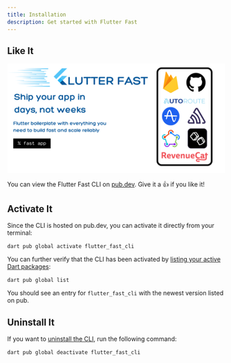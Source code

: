 ```yaml
---
title: Installation
description: Get started with Flutter Fast
---
```

## Like It
![Flutter Fast product](./ff-product.png)

You can view the Flutter Fast CLI on [pub.dev](https://pub.dev/packages/flutter_fast_cli). Give it a 👍 if you like it!

## Activate It
Since the CLI is hosted on pub.dev, you can activate it directly from your terminal:

```
dart pub global activate flutter_fast_cli
```

You can further verify that the CLI has been activated by [listing your active Dart packages](https://dart.dev/tools/pub/cmd/pub-global#listing-active-packages):
```
dart pub global list
```

You should see an entry for `flutter_fast_cli` with the newest version listed on pub.

## Uninstall It
If you want to [uninstall the CLI](https://dart.dev/tools/pub/cmd/pub-global#deactivating-a-package), run the following command:
```
dart pub global deactivate flutter_fast_cli
```